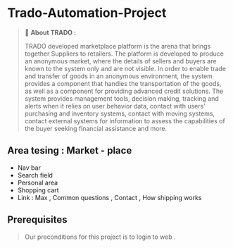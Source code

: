 # Trado-Automation-Project



>
> 💬 **About TRADO :**
> 
>TRADO developed marketplace platform is the arena that brings together Suppliers to retailers.
The platform is developed to produce an anonymous market, where the details of sellers and buyers are known to the system only and are not visible.
In order to enable trade and transfer of goods in an anonymous environment, the system provides a component that handles the transportation of the goods, as well as a component for providing advanced credit solutions.
The system provides management tools, decision making, tracking and alerts when it relies on user behavior data, contact with users' purchasing and inventory systems, contact with moving systems, contact external systems for information to assess the capabilities of the buyer seeking financial assistance and more.






## Area tesing : Market - place

- Nav bar 
- Search field
- Personal area 
- Shopping cart
- Link : Max , Common questions , Contact , How shipping works




## Prerequisites


> Our preconditions for this project is to login to web .



